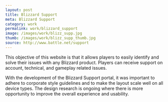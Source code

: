 ```yaml
---
layout: post
title: Blizzard Support
meta: Blizzard Support
category: work
permalink: work/blizzard_support
image: /images/work/blizz_supp.jpg
thumb: /images/work/blizz_supp_thumb.jpg
source: http://www.battle.net/support
---
```


This objective of this website is that it allows players to easily identify and solve their issues with any Blizzard product. Players can receive support on account, technical, and gameplay related issues.

With the development of the Blizzard Support portal, it was important to adhere to corporate style guidelines and to make the layout scale well on all device types. The design research is ongoing where there is more opportunity to improve the overall experience and usability.

